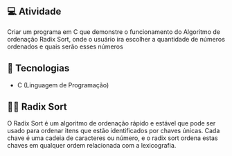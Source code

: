 ## 💻 Atividade

Criar um programa em C que demonstre o funcionamento do Algoritmo de ordenação Radix Sort, onde o usuário ira escolher a quantidade de números ordenados e quais serão esses números

## 🚀 Tecnologias

- C (Linguagem de Programação)

## 👨‍💻 Radix Sort

O Radix Sort é um algoritmo de ordenação rápido e estável que pode ser usado para ordenar itens que estão identificados por chaves únicas. Cada chave é uma cadeia de caracteres ou número, e o radix sort ordena estas chaves em qualquer ordem relacionada com a lexicografia.
